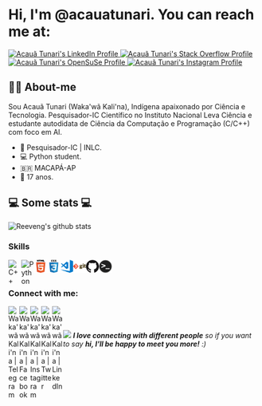 # Hi, I'm @acauatunari. You can reach me at: 

<p align="left">

  <a href="https://www.linkedin.com/in/acauatunari/">
    <img src="https://www.vectorlogo.zone/logos/linkedin/linkedin-icon.svg" alt="Acauã Tunari's LinkedIn Profile" height="30" width="30">
  </a>

  <a href="https://pt.stackoverflow.com/users/198188/acau%c3%a3-tunari?tab=profile">
    <img src="https://www.vectorlogo.zone/logos/stackoverflow/stackoverflow-icon.svg" alt="Acauã Tunari's Stack Overflow Profile" height="30" width="30">
  </a>

  <a href="https://pt.opensuse.org/Utilizador:Acauatunari"> 
    <img src="https://www.vectorlogo.zone/logos/suse/suse-icon.svg" alt="Acauã Tunari's OpenSuSe Profile" height="30" width="30">
  </a>
  
  <a href="https://www.instagram.com/acauatunari/"> 
    <img src="https://www.vectorlogo.zone/logos/instagram/instagram-icon.svg" alt="Acauã Tunari's Instagram Profile" height="30" width="30">
  </a>

</p>

## 👨🏽 About-me

Sou Acauã Tunari (Waka'wã Kali'na), Indígena apaixonado por Ciência e Tecnologia. Pesquisador-IC Científico no Instituto Nacional Leva Ciência e estudante autodidata de Ciência da Computação e Programação (C/C++) com foco em AI.

- 🔬 Pesquisador-IC | INLC.
- 💻 Python student.
- 🇧🇷 MACAPÁ-AP
- 🍰 17 anos.

<h2>💻 Some stats 💻</h2>

![Reeveng's github stats](https://github-readme-stats.vercel.app/api?username=acauatunari&show_icons=true&title_color=fff&icon_color=79ff97&text_color=9f9f9f&bg_color=151515)

### Skills 

[<img align="left" alt="C++" width="26px" src="https://github.com/abranhe/programming-languages-logos/blob/master/src/cpp/cpp.png"/>]()

[<img align="left" alt="Python" width="26px" src="https://github.com/abranhe/programming-languages-logos/blob/master/src/python/python_128x128.png" />]()

[<img align="left" alt="HTML5" width="26px" src="https://raw.githubusercontent.com/github/explore/80688e429a7d4ef2fca1e82350fe8e3517d3494d/topics/html/html.png" />]()

[<img align="left" alt="CSS3" width="26px" src="https://raw.githubusercontent.com/github/explore/80688e429a7d4ef2fca1e82350fe8e3517d3494d/topics/css/css.png" />]()

[<img align="left" alt="Visual Studio Code" width="26px" src="https://raw.githubusercontent.com/github/explore/80688e429a7d4ef2fca1e82350fe8e3517d3494d/topics/visual-studio-code/visual-studio-code.png" />]()

[<img align="left" alt="Git" width="26px" src="https://raw.githubusercontent.com/github/explore/80688e429a7d4ef2fca1e82350fe8e3517d3494d/topics/git/git.png" />]()

[<img align="left" alt="GitHub" width="26px" src="https://raw.githubusercontent.com/github/explore/78df643247d429f6cc873026c0622819ad797942/topics/github/github.png" />]()

[<img align="left" alt="Bash Terminal" width="26px" src="https://raw.githubusercontent.com/github/explore/80688e429a7d4ef2fca1e82350fe8e3517d3494d/topics/terminal/terminal.png" />]()

<br />
<br />

### Connect with me:

[<img align="left" alt="Waka'wã Kali'na | Telegram" width="22px" src="https://cdn.jsdelivr.net/npm/simple-icons@v3/icons/telegram.svg" />](https://t.me/acauatunari)

[<img align="left" alt="Waka'wã Kali'na | Facebook" width="22px" src="https://cdn.jsdelivr.net/npm/simple-icons@v3/icons/facebook.svg" />](https://facebook.com/acauatunari)

[<img align="left" alt="Waka'wã Kali'na | Instagram" width="22px" src="https://cdn.jsdelivr.net/npm/simple-icons@v3/icons/instagram.svg" />](https://Instagram.com/acauatunari)

[<img align="left" alt="Waka'wã Kali'na | Twitter" width="22px" src="https://cdn.jsdelivr.net/npm/simple-icons@v3/icons/twitter.svg" />](https://twitter.com/acauatunari)

[<img align="left" alt="Waka'wã Kali'na | LinkedIn" width="22px" src="https://cdn.jsdelivr.net/npm/simple-icons@v3/icons/linkedin.svg" />](https://eg.linkedin.com/in/acauatunari)

<br />
<br />

<img src="https://media.giphy.com/media/LnQjpWaON8nhr21vNW/giphy.gif" width="60"> <em><b>I love connecting with different people</b> so if you want to say <b>hi, I'll be happy to meet you more!</b> :)

